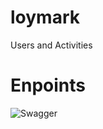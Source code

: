 # loymark
Users and Activities

# Enpoints
![Swagger](https://user-images.githubusercontent.com/6864141/200494475-ace9b108-fa95-4f9d-8bc7-b7d8758a78f0.png)
